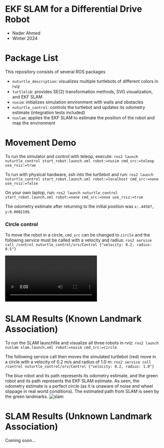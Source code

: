 # EKF SLAM for a Differential Drive Robot
* Nader Ahmed
* Winter 2024
# Package List
This repository consists of several ROS packages
- `nuturtle_description`: visualizes multiple turtlebots of different colors in rviz
- `turtlelib`: provides SE(2) transformation methods, SVG visualization, and EKF SLAM 
- `nusim`: initializes simulation environment with walls and obstacles
- `nuturtle_control`: controls the turtlebot and updates its odometry estimate (integration tests included)
- `nuslam`: applies the EKF SLAM to estimate the position of the robot and map the environment


# Movement Demo
To run the simulator and control with teleop, execute:
`ros2 launch nuturtle_control start_robot.launch.xml robot:=nusim cmd_src:=teleop use_rviz:=true`

To run with physical hardware, ssh into the turtlebot and run:
`ros2 launch nuturtle_control start_robot.launch.xml robot:=localhost cmd_src:=none use_rviz:=false`

On your own laptop, run:
`ros2 launch nuturtle_control start_robot.launch.xml robot:=none cmd_src:=none use_rviz:=true`

The odometry estimate after returning to the initial position was `x:.44507, y:0.0002199`. 

### Circle control
To move the robot in a circle, `cmd_src` can be changed to `circle` and the following service must be called with a velocity and radius:
`ros2 service call /control nuturtle_control/srv/Control {"velocity: 0.2, radius: 0.5"}`

<video src="https://github.com/ME495-Navigation/slam-project-nahder/assets/71537050/53fe6094-3c2d-410a-861c-9a2a37c1fa53"></video>

# SLAM Results (Known Landmark Association)
To run the SLAM launchfile and visualize all three robots in rviz:
`ros2 launch nuslam slam.launch.xml robot:=nusim cmd_src:=circle`

The following service call then moves the simulated turtlebot (red) move in a circle with a velocity of 0.2 m/s and radius of 1.0 m: 
`ros2 service call /control nuturtle_control/srv/Control {"velocity: 0.2, radius: 1.0"}`

The blue robot and its path represents its odometry estimate, and the green robot and its path represents the EKF SLAM estimate.
As seen, the odometry estimate is a perfect circle (as it is unaware of noise and wheel slippage in real world conditions). 
The estimated path from SLAM is seen by the green landmarks.
![slam](https://github.com/ME495-Navigation/slam-project-nahder/assets/71537050/5600f66c-c5b3-44ba-9b5d-5bbb8b55320a)

# SLAM Results (Unknown Landmark Association)
Coming soon...


